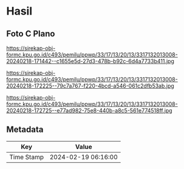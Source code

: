 # Hasil

## Foto C Plano

https://sirekap-obj-formc.kpu.go.id/c493/pemilu/ppwp/33/17/13/20/13/3317132013008-20240218-171442--c1655e5d-27d3-478b-b92c-6d4a7733b411.jpg

https://sirekap-obj-formc.kpu.go.id/c493/pemilu/ppwp/33/17/13/20/13/3317132013008-20240218-172225--79c7a767-f220-4bcd-a546-061c2dfb53ab.jpg

https://sirekap-obj-formc.kpu.go.id/c493/pemilu/ppwp/33/17/13/20/13/3317132013008-20240218-172725--e77ad982-75e8-440b-a8c5-561e774518ff.jpg


## Metadata

| Key        | Value               |
| ---------- | ------------------- |
| Time Stamp | 2024-02-19 06:16:00 |



